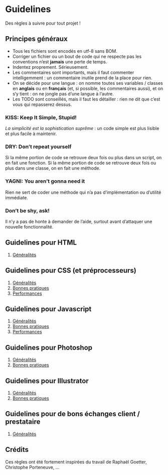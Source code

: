 # Guidelines
Des règles à suivre pour tout projet !

## Principes généraux
* Tous les fichiers sont encodés en utf-8 sans BOM.
* Corriger un fichier ou un bout de code qui ne respecte pas les conventions n‘est **jamais** une perte de temps.
* Indentez proprement. Sérieusement.
* Les commentaires sont importants, mais il faut commenter intelligemment : un commentaire inutile prend de la place pour rien.
* On se décide pour une langue : on nomme toutes ses variables / classes en **anglais** ou en **français** (et, si possible, les commentaires aussi), et on s‘y tient : on ne jongle pas d‘une langue à l‘autre.
* Les TODO sont conseillés, mais il faut les détailler : rien ne dit que c’est vous qui repasserez dessus.

### KISS: Keep It Simple, Stupid!
*La simplicité est la sophistication suprême* : un code simple est plus lisible et plus facile à maintenir.

### DRY: Don’t repeat yourself
Si la même portion de code se retrouve deux fois ou plus dans un script, on en fait une fonction. Si la même portion de code se retrouve deux fois ou plus dans une classe, on en fait une méthode.

### YAGNI: You aren’t gonna need it
Rien ne sert de coder une méthode qui n’a pas d’implémentation ou d’utilité immédiate.

### Don’t be shy, ask!
Il n’y a pas de honte à demander de l’aide, surtout avant d’attaquer une nouvelle fonctionnalité.

## Guidelines pour HTML

1. [Généralités](html/generalites.md)

## Guidelines pour CSS (et préprocesseurs)

1. [Généralités](css/generalites.md)
2. [Bonnes pratiques](css/bonnes-pratiques.md)
3. [Performances](css/performances.md)

## Guidelines pour Javascript

1. [Généralités](javascript/generalites.md)
2. [Bonnes pratiques](javascript/bonnes-pratiques.md)
3. [Performances](javascript/performances.md)

## Guidelines pour Photoshop

1. [Généralités](photoshop/generalites.md)
2. [Bonnes pratiques](photoshop/bonnes-pratiques.md)

## Guidelines pour Illustrator

1. [Généralités](illustrator/generalites.md)
2. [Bonnes pratiques](illustrator/bonnes-pratiques.md)

## Guidelines pour de bons échanges client / prestataire

1. [Généralités](clients/generalites.md)

## Crédits
Ces règles ont été fortement inspirées du travail de Raphaël Goetter, Christophe Porteneuve, …
